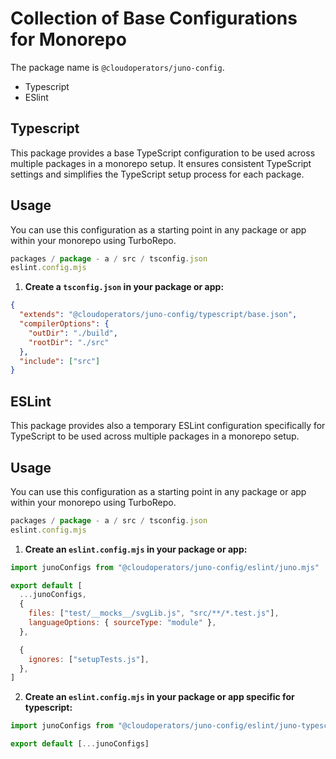 # Collection of Base Configurations for Monorepo

The package name is `@cloudoperators/juno-config`.

- Typescript
- ESlint

## Typescript

This package provides a base TypeScript configuration to be used across multiple packages in a monorepo setup. It ensures consistent TypeScript settings and simplifies the TypeScript setup process for each package.

## Usage

You can use this configuration as a starting point in any package or app within your monorepo using TurboRepo.

```javascript
packages / package - a / src / tsconfig.json
eslint.config.mjs
```

1. **Create a `tsconfig.json` in your package or app:**

```json
{
  "extends": "@cloudoperators/juno-config/typescript/base.json",
  "compilerOptions": {
    "outDir": "./build",
    "rootDir": "./src"
  },
  "include": ["src"]
}
```

## ESLint

This package provides also a temporary ESLint configuration specifically for TypeScript to be used across multiple packages in a monorepo setup.

## Usage

You can use this configuration as a starting point in any package or app within your monorepo using TurboRepo.

```javascript
packages / package - a / src / tsconfig.json
eslint.config.mjs
```

1. **Create an `eslint.config.mjs` in your package or app:**

```javascript
import junoConfigs from "@cloudoperators/juno-config/eslint/juno.mjs"

export default [
  ...junoConfigs,
  {
    files: ["test/__mocks__/svgLib.js", "src/**/*.test.js"],
    languageOptions: { sourceType: "module" },
  },

  {
    ignores: ["setupTests.js"],
  },
]
```

2. **Create an `eslint.config.mjs` in your package or app specific for typescript:**

```javascript
import junoConfigs from "@cloudoperators/juno-config/eslint/juno-typescript.mjs"

export default [...junoConfigs]
```
